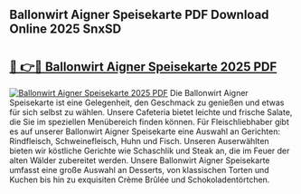 ## Ballonwirt Aigner Speisekarte PDF Download Online 2025 SnxSD

# <h2><a href="http://gc622c.nevu.top/?p=Ballonwirt+Aigner+Speisekarte">🔗 👉🔴 Ballonwirt Aigner Speisekarte 2025 PDF</a></h2>

[![Ballonwirt Aigner Speisekarte 2025 PDF](https://i.imgur.com/dBaPXMq.png)](http://gc622c.nevu.top/?p=Ballonwirt+Aigner+Speisekarte)
Die Ballonwirt Aigner Speisekarte ist eine Gelegenheit, den Geschmack zu genießen und etwas für sich selbst zu wählen. Unsere Cafeteria bietet leichte und frische Salate, die Sie im speziellen Menübereich finden können. Für Fleischliebhaber gibt es auf unserer Ballonwirt Aigner Speisekarte eine Auswahl an Gerichten: Rindfleisch, Schweinefleisch, Huhn und Fisch. Unseren Auserwählten bieten wir köstliche Gerichte wie Schaschlik und Steak an, die im Feuer der alten Wälder zubereitet werden. Unsere Ballonwirt Aigner Speisekarte umfasst eine große Auswahl an Desserts, von klassischen Torten und Kuchen bis hin zu exquisiten Crème Brûlée und Schokoladentörtchen.

